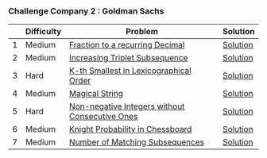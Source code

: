 ### Challenge Company 2 : Goldman Sachs 

|  | Difficulty | Problem | Solution |
| --- | --- | --- | --- |
| 1 | Medium | [Fraction to a recurring Decimal](https://leetcode.com/problems/fraction-to-recurring-decimal/) | [Solution](https://github.com/uzma024/6companies30days/blob/main/Adobe/Fraction_to_Recurring_Decimal.cpp)
| 2 | Medium | [Increasing Triplet Subsequence](https://leetcode.com/problems/increasing-triplet-subsequence/) | [Solution](https://github.com/uzma024/6companies30days/blob/main/Adobe/Increasing_Triplet_Subsequence.cpp)
| 3 | Hard | [K-th Smallest in Lexicographical Order](https://leetcode.com/problems/k-th-smallest-in-lexicographical-order/) | [Solution](https://github.com/uzma024/6companies30days/blob/main/Adobe/K_Smallest.cpp)
| 4 | Medium | [Magical String](https://leetcode.com/problems/magical-string/) | [Solution](https://github.com/uzma024/6companies30days/blob/main/Adobe/Magical_String.cpp)
| 5 | Hard | [Non-negative Integers without Consecutive Ones](https://leetcode.com/problems/non-negative-integers-without-consecutive-ones/) | [Solution](https://github.com/uzma024/6companies30days/blob/main/Adobe/)
| 6 | Medium | [Knight Probability in Chessboard](https://leetcode.com/problems/knight-probability-in-chessboard/) | [Solution](https://github.com/uzma024/6companies30days/blob/main/Adobe/Knight_Probability_in_Chessboard.cpp)
| 7 | Medium | [Number of Matching Subsequences](https://leetcode.com/problems/number-of-matching-subsequences/) | [Solution](https://github.com/uzma024/6companies30days/blob/main/Adobe/Number_of_Matching_Subsequences.cpp)
